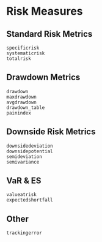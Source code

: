 # Risk Measures

## Standard Risk Metrics
````@docs
specificrisk
systematicrisk
totalrisk
````

## Drawdown Metrics

````@docs
drawdown
maxdrawdown
avgdrawdown
drawdown_table
painindex
````

## Downside Risk Metrics

````@docs
downsidedeviation
downsidepotential
semideviation
semivariance
````

## VaR & ES
````@docs
valueatrisk
expectedshortfall
````

## Other
````@docs
trackingerror
````